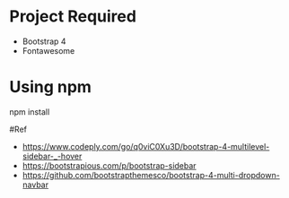 # Project Required
- Bootstrap 4
- Fontawesome

# Using npm
npm install

#Ref
- https://www.codeply.com/go/q0viC0Xu3D/bootstrap-4-multilevel-sidebar-_-hover
- https://bootstrapious.com/p/bootstrap-sidebar
- https://github.com/bootstrapthemesco/bootstrap-4-multi-dropdown-navbar